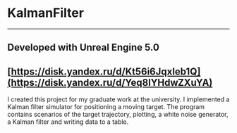 # KalmanFilter
---
Developed with Unreal Engine 5.0
---
[https://disk.yandex.ru/d/Kt56i6JqxIeb1Q](https://disk.yandex.ru/d/Yeq8lYHdwZXuYA)
---
I created this project for my graduate work at the university. I implemented a Kalman filter simulator for positioning a moving target. The program contains scenarios of the target trajectory, plotting, a white noise generator, a Kalman filter and writing data to a table.

